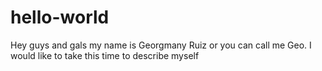 # hello-world
Hey guys and gals my name is Georgmany Ruiz or you can call me Geo. I would like to take this time to describe myself
